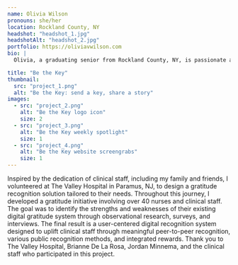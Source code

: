 ```yaml
---
name: Olivia Wilson
pronouns: she/her
location: Rockland County, NY
headshot: "headshot_1.jpg"
headshotAlt: "headshot_2.jpg"
portfolio: https://oliviavwilson.com
bio: |
  Olivia, a graduating senior from Rockland County, NY, is passionate about user experience design and dedicated to creating inclusive and enjoyable digital spaces for everyone. She actively engages in various educational and learning opportunities, particularly related to human-centered design and inclusive leadership. Olivia aspires to own her own company, where she can continuously pursue innovation and entrepreneurship.

title: "Be the Key"
thumbnail:
  src: "project_1.png"
  alt: "Be the Key: send a key, share a story"
images:
  - src: "project_2.png"
    alt: "Be the Key logo icon"
    size: 2
  - src: "project_3.png"
    alt: "Be the Key weekly spotlight"
    size: 1
  - src: "project_4.png"
    alt: "Be the Key website screengrabs"
    size: 1
---
```


Inspired by the dedication of clinical staff, including my family and friends, I volunteered at The Valley Hospital in Paramus, NJ, to design a gratitude recognition solution tailored to their needs. Throughout this journey, I developed a gratitude initiative involving over 40 nurses and clinical staff. The goal was to identify the strengths and weaknesses of their existing digital gratitude system through observational research, surveys, and interviews. The final result is a user-centered digital recognition system designed to uplift clinical staff through meaningful peer-to-peer recognition, various public recognition methods, and integrated rewards. Thank you to The Valley Hospital, Brianne De La Rosa, Jordan Minnema, and the clinical staff who participated in this project.
